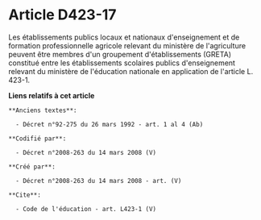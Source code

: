 # Article D423-17

Les établissements publics locaux et nationaux d'enseignement et de formation professionnelle agricole relevant du ministère
de l'agriculture peuvent être membres d'un groupement d'établissements (GRETA) constitué entre les établissements scolaires
publics d'enseignement relevant du ministère de l'éducation nationale en application de l'article L. 423-1.

**Liens relatifs à cet article**

	**Anciens textes**:

	  - Décret n°92-275 du 26 mars 1992 - art. 1 al 4 (Ab)

	**Codifié par**:

	  - Décret n°2008-263 du 14 mars 2008 (V)

	**Créé par**:

	  - Décret n°2008-263 du 14 mars 2008 - art. (V)

	**Cite**:

	  - Code de l'éducation - art. L423-1 (V)
